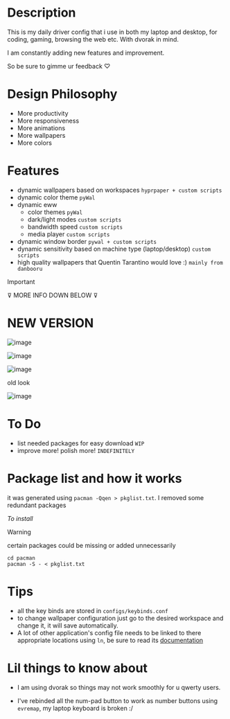 # Description

This is my daily driver config that i use in both my laptop and desktop, for coding, gaming, browsing the web etc. With dvorak in mind.

I am constantly adding new features and improvement.

So be sure to gimme ur feedback ♡

# Design Philosophy

- More productivity
- More responsiveness
- More animations
- More wallpapers
- More colors

# Features

- dynamic wallpapers based on workspaces `hyprpaper + custom scripts`
- dynamic color theme `pyWal`
- dynamic eww
  - color themes `pyWal`
  - dark/light modes `custom scripts`
  - bandwidth speed `custom scripts`
  - media player `custom scripts`
- dynamic window border `pywal + custom scripts`
- dynamic sensitivity based on machine type (laptop/desktop) `custom scripts`
- high quality wallpapers that Quentin Tarantino would love :) `mainly from danbooru`

> [!important]  
> ⊽ MORE INFO DOWN BELOW ⊽

# NEW VERSION

![image](https://github.com/AymanLyesri/hyprland-conf/assets/80812811/f8de7f60-575e-4ab3-a03f-59d54879f4f5)

![image](https://github.com/AymanLyesri/hyprland-conf/assets/80812811/322d1923-e9ff-4512-95d8-b94bda55eb4e)

![image](https://github.com/AymanLyesri/hyprland-conf/assets/80812811/5fc94244-3853-47ea-a82f-fe69b75c0689)

old look

![image](https://github.com/AymanLyesri/hyprland-conf/assets/80812811/b6f06611-716f-411b-bd89-d6a3f0c8f8b5)

# To Do

- list needed packages for easy download `WIP`
- improve more! polish more! `INDEFINITELY`

# Package list and how it works

it was generated using `pacman -Qqen > pkglist.txt`.
I removed some redundant packages

_*To install*_

> [!warning]  
> certain packages could be missing or added unnecessarily

```
cd pacman
pacman -S - < pkglist.txt
```

# Tips

- all the key binds are stored in `configs/keybinds.conf`
- to change wallpaper configuration just go to the desired workspace and change it, it will save automatically.
- A lot of other application's config file needs to be linked to there appropriate locations using `ln`, be sure to read its [documentation](https://man7.org/linux/man-pages/man1/ln.1.html)

# Lil things to know about

- I am using dvorak so things may not work smoothly for u qwerty users.

- I've rebinded all the num-pad button to work as number buttons using `evremap`, my laptop keyboard is broken :/
